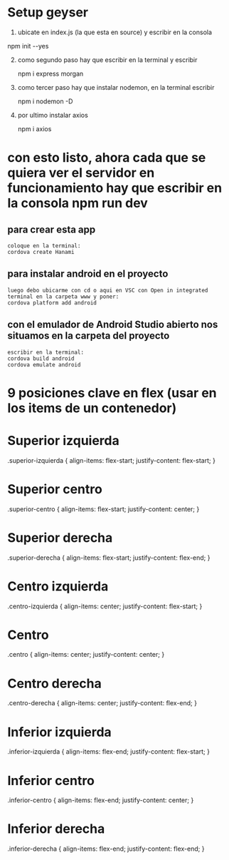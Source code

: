 # Setup geyser 
1. ubicate en index.js (la que esta en source) y escribir en la consola

npm init --yes

2. como segundo paso hay que escribir en la terminal y escribir 

    npm i express morgan

3. como tercer paso hay que instalar nodemon, en la terminal escribir 

    npm i nodemon -D

4. por ultimo instalar axios

    npm i axios
# con esto listo, ahora cada que se quiera ver el servidor en funcionamiento hay que escribir en la consola npm run dev

## para crear esta app
    coloque en la terminal: 
    cordova create Hanami

## para instalar android en el proyecto
    luego debo ubicarme con cd o aqui en VSC con Open in integrated terminal en la carpeta www y poner:
    cordova platform add android

## con el emulador de Android Studio abierto nos situamos en la carpeta del proyecto
    escribir en la terminal:
    cordova build android
    cordova emulate android

# 9 posiciones clave en flex (usar en los items de un contenedor)

# Superior izquierda
.superior-izquierda {
    align-items: flex-start; 
    justify-content: flex-start; 
}

# Superior centro
.superior-centro {
    align-items: flex-start;
    justify-content: center; 
}

# Superior derecha
.superior-derecha {
    align-items: flex-start;
    justify-content: flex-end; 
}

# Centro izquierda
.centro-izquierda {
    align-items: center; 
    justify-content: flex-start;
}

# Centro
.centro {
    align-items: center;
    justify-content: center;
}

# Centro derecha
.centro-derecha {
    align-items: center;
    justify-content: flex-end;
}

# Inferior izquierda
.inferior-izquierda {
    align-items: flex-end; 
    justify-content: flex-start;
}

# Inferior centro
.inferior-centro {
    align-items: flex-end;
    justify-content: center;
}

# Inferior derecha
.inferior-derecha {
    align-items: flex-end;
    justify-content: flex-end;
}
